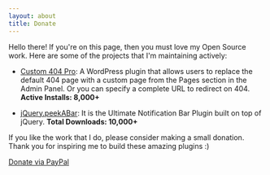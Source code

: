 ```yaml
---
layout: about
title: Donate
---
```


Hello there! If you're on this page, then you must love my Open Source work. Here are some of the projects that I'm maintaining actively:

* [Custom 404 Pro][custom-404-pro]: 
A WordPress plugin that allows users to replace the default 404 page with a custom page from the Pages section in the Admin Panel. Or you can specify a complete URL to redirect on 404.
<b>Active Installs: 8,000+</b>

* [jQuery.peekABar][jquery-peek-a-bar]:
It is the Ultimate Notification Bar Plugin built on top of jQuery.
<b>Total Downloads: 10,000+</b>

If you like the work that I do, please consider making a small donation. Thank you for inspiring me to build these amazing plugins :)

<a href="https://www.paypal.me/kunalnagar/10" class="btn-donate">
	Donate via PayPal
</a>

[custom-404-pro]: https://wordpress.org/plugins/custom-404-pro/
[jquery-peek-a-bar]: http://kunalnagar.github.io/jquery.peekABar/
